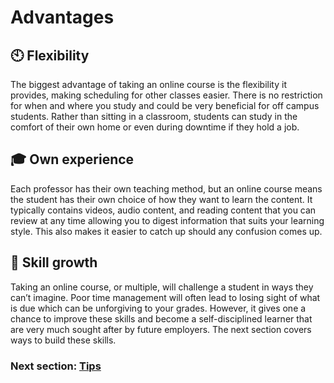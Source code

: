# Advantages

## :clock10: Flexibility

The biggest advantage of taking an online course is the flexibility it provides, making scheduling for other classes easier. There is no restriction for when and where you study and could be very beneficial for off campus students. Rather than sitting in a classroom, students can study in the comfort of their own home or even during downtime if they hold a job. 


## :mortar_board: Own experience

Each professor has their own teaching method, but an online course means the student has their own choice of how they want to learn the content. It typically contains videos, audio content, and reading content that you can review at any time allowing you to digest information that suits your learning style. This also makes it easier to catch up should any confusion comes up. 

## :100: Skill growth 

Taking an online course, or multiple, will challenge a student in ways they can’t imagine. Poor time management will often lead to losing sight of what is due which can be unforgiving to your grades. However, it gives one a chance to improve these skills and become a self-disciplined learner that are very much sought after by future employers. The next section covers ways to build these skills.

### Next section: [Tips](../master/Chapters/Tips.md)
